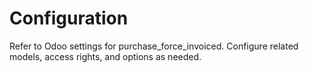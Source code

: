 # Configuration

Refer to Odoo settings for purchase_force_invoiced. Configure related models, access rights, and options as needed.
